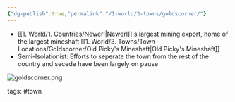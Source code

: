 ```yaml
---
{"dg-publish":true,"permalink":"/1-world/3-towns/goldscorner/"}
---
```



- [[1. World/1. Countries/Newerl\|Newerl]]'s largest mining export, home of the largest mineshaft [[1. World/3. Towns/Town Locations/Goldscorner/Old Picky's Mineshaft\|Old Picky's Mineshaft]]
- Semi-Isolationist: Efforts to seperate the town from the rest of the country and secede have been largely on pause

![goldscorner.png](/img/user/1.%20World/9.%20Assets/goldscorner.png)

tags: #town